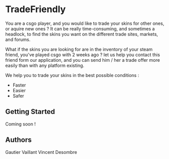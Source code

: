 # TradeFriendly

You are a csgo player, and you would like to trade your skins for other ones, or aquire new ones ? 
It can be really time-consuming, and sometimes a headlock, to find the skins you want on the different trade sites, markets, and forums.

What if the skins you are looking for are in the inventory of your steam friend, you've played csgo with 2 weeks ago ? let us help you contact this friend form our application, and you can send him / her a trade offer more easily than with any platform existing.

We help you to trade your skins in the best possible conditions :
 - Faster
 - Easier
 - Safer
 

## Getting Started

Coming soon !



## Authors

Gautier Vaillant
Vincent Desombre
